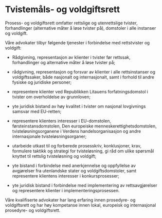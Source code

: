 # Tvistemåls- og voldgiftsrett

Prosess- og voldgiftsrett omfatter rettslige og utenrettslige tvister, forhandlinger (alternative måter å løse tvister på), domstoler i alle instanser og voldgift.

Våre advokater tilbyr følgende tjenester i forbindelse med rettstvister og voldgift:

- Rådgivning, representasjon av klienter i tvister før rettssak, forhandlinger og alternative måter å løse tvister på;

- rådgivning, representasjon og forsvar av klienter i alle rettsinstanser og voldgiftssaker, både nasjonalt og internasjonalt, samt i forhold til andre fysiske og juridiske personer;

- representere klienter ved Republikken Litauens forfatningsdomstol i tvister om overholdelse av grunnloven;

- yte juridisk bistand av høy kvalitet i tvister om nasjonal lovgivnings samsvar med EU-retten;

- representere klienters interesser i EU-domstolen, førsteinstansdomstolen, Den europeiske menneskerettighetsdomstolen, tvisteløsningsorganene i Verdens handelsorganisasjon og andre internasjonale tvisteløsningsorganer;

- utarbeide utkast til og forberede prosesskriv, konklusjoner, krav, formulere taktikk og strategi for tvisteløsning, gi råd om ulike spørsmål knyttet til rettslig tvisteløsning og voldgift;

- yte bistand i forbindelse med anerkjennelse og oppfyllelse av avgjørelser fra utenlandske stater og voldgiftsdomstoler, samt representere klientens interesser i konkursprosesser;

- yte juridisk bistand i forbindelse med implementering av rettsavgjørelser og representere klienter i implementeringsprosessen.

Våre kvalifiserte advokater har lang erfaring innen prosedyre- og voldgiftsrett og har høy kompetanse innen lokal, europeisk og internasjonal prosedyre- og voldgiftsrett.
